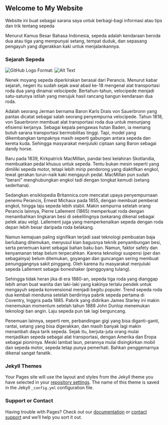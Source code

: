## Welcome to My Website

Website ini buat sebagai sarana saya untuk berbagi-bagi informasi atau tips dan trik tentang sepeda

Menurut Kamus Besar Bahasa Indonesia, sepeda adalah kendaraan beroda dua atau tiga yang mempunyai setang, tempat duduk, dan sepasang pengayuh yang digerakkan kaki untuk menjalankannya.

### Sejarah Sepeda

![GitHub Logo](https://velocipedeproject.weebly.com/uploads/1/8/9/2/18923385/473173845_orig.jpg?327)
Format: ![Alt Text](url)

Nenek moyang sepeda diperkirakan berasal dari Perancis. Menurut kabar sejarah, negeri itu sudah sejak awal abad ke-18 mengenal alat transportasi roda dua yang dinamai velocipede. Bertahun-tahun, velocipede menjadi satu-satunya istilah yang merujuk hasil rancang bangun kendaraan dua roda.

Adalah seorang Jerman bernama Baron Karls Drais von Sauerbronn yang pantas dicatat sebagai salah seorang penyempurna velocipede. Tahun 1818, von Sauerbronn membuat alat transportasi roda dua untuk menunjang efisiensi kerjanya. Sebagai kepala pengawas hutan Baden, ia memang butuh sarana transportasi bermobilitas tinggi. Tapi, model yang dikembangkan tampaknya masih seperti gabungan antara sepeda dan kereta kuda. Sehingga masyarakat menjuluki ciptaan sang Baron sebagai dandy horse.

Baru pada 1839, Kirkpatrick MacMillan, pandai besi kelahiran Skotlandia, membuatkan pedal khusus untuk sepeda. Tentu bukan mesin seperti yang dimiliki sepeda motor, tetapi lebih mirip pendorong yang diaktifkan engkol, lewat gerakan turun-naik kaki mengayuh pedal. MacMillan pun sudah "berani" menghubungkan engkol tadi dengan tongkat kemudi (setang sederhana).

Sedangkan ensiklopedia Britannica.com mencatat upaya penyempurnaan penemu Perancis, Ernest Michaux pada 1855, dengan membuat pemberat engkol, hingga laju sepeda lebih stabil. Makin sempurna setelah orang Perancis lainnya, Pierre Lallement (1865) memperkuat roda dengan menambahkan lingkaran besi di sekelilingnya (sekarang dikenal sebagai pelek atau velg). Lallement juga yang memperkenalkan sepeda dengan roda depan lebih besar daripada roda belakang.

Namun kemajuan paling signifikan terjadi saat teknologi pembuatan baja berlubang ditemukan, menyusul kian bagusnya teknik penyambungan besi, serta penemuan karet sebagai bahan baku ban. Namun, faktor safety dan kenyamanan tetap belum terpecahkan. Karena teknologi suspensi (per dan sebagainya) belum ditemukan, goyangan dan guncangan sering membuat penunggangnya sakit pinggang. Oleh karena itu masyarakat menjuluki sepeda Lallement sebagai boneshaker (penggoyang tulang).

Sehingga tidak heran jika di era 1880-an, sepeda tiga roda yang dianggap lebih aman buat wanita dan laki-laki yang kakinya terlalu pendek untuk mengayuh sepeda konvensional menjadi begitu populer. Trend sepeda roda dua kembali mendunia setelah berdirinya pabrik sepeda pertama di Coventry, Inggris pada 1885. Pabrik yang didirikan James Starley ini makin menemukan momentum setelah tahun 1888 John Dunlop menemukan teknologi ban angin. Laju sepeda pun tak lagi berguncang.

Penemuan lainnya, seperti rem, perbandingan gigi yang bisa diganti-ganti, rantai, setang yang bisa digerakkan, dan masih banyak lagi makin menambah daya tarik sepeda. Sejak itu, berjuta-juta orang mulai menjadikan sepeda sebagai alat transportasi, dengan Amerika dan Eropa sebagai pionirnya. Meski lambat laun, perannya mulai disingkirkan mobil dan sepeda motor, sepeda tetap punya pemerhati. Bahkan penggemarnya dikenal sangat fanatik.

### Jekyll Themes

Your Pages site will use the layout and styles from the Jekyll theme you have selected in your [repository settings](https://github.com/hilmihaidar/Sepeda/settings). The name of this theme is saved in the Jekyll `_config.yml` configuration file.

### Support or Contact

Having trouble with Pages? Check out our [documentation](https://help.github.com/categories/github-pages-basics/) or [contact support](https://github.com/contact) and we’ll help you sort it out.
